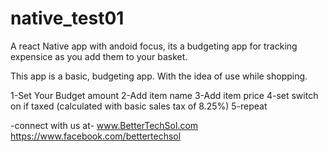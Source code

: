 # native_test01
A react Native app with andoid focus, its a budgeting app for tracking expensice as you add them to your basket. 

This app is a basic, budgeting app. With the idea of use while shopping.

1-Set Your Budget amount
2-Add item name 
3-Add item price 
4-set switch on if taxed (calculated with basic sales tax of 8.25%)
5-repeat

-connect with us at-
www.BetterTechSol.com
https://www.facebook.com/bettertechsol
